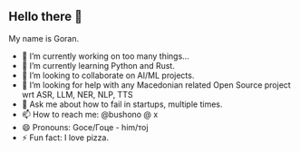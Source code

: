 ## Hello there 👋

My name is Goran.

- 🔭 I’m currently working on too many things... 
- 🌱 I’m currently learning Python and Rust.
- 👯 I’m looking to collaborate on AI/ML projects.
- 🤔 I’m looking for help with any Macedonian related Open Source project wrt ASR, LLM, NER, NLP, TTS
- 💬 Ask me about how to fail in startups, multiple times.
- 📫 How to reach me: @bushono @ x
- 😄 Pronouns: Goce/Гоце - him/тој
- ⚡ Fun fact: I love pizza.
